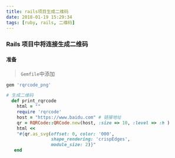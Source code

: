 ```yaml
---
title: rails项目生成二维码
date: 2018-01-19 15:29:34
tags: [ruby, rails, 二维码]
---
```


### Rails 项目中将连接生成二维码
<!--more-->
#### 准备
>`Gemfile`中添加

```ruby
gem 'rqrcode_png'
```
```ruby
# 生成二维码
  def print_rqrcode
    html = ""
    require 'rqrcode'
    host = "https://www.baidu.com" # 链接地址
    qr = RQRCode::QRCode.new(host, :size => 10, :level => :h )
    html <<
    "#{qr.as_svg(offset: 0, color: '000',
                 shape_rendering: 'crispEdges',
                 module_size: 2)}"
   end
```